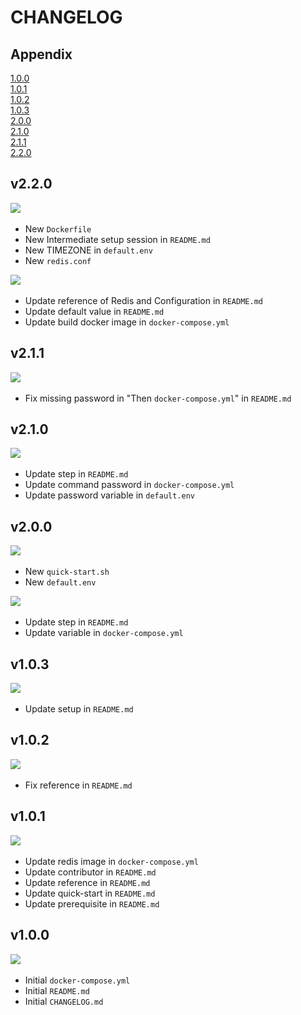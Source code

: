 # CHANGELOG

## Appendix
[1.0.0](#vone) <br>
[1.0.1](#vonepzeromone) <br>
[1.0.2](#vonepzeromtwo) <br>
[1.0.3](#vonepzeromthree) <br>
[2.0.0](#vtwo) <br>
[2.1.0](#vtwopone) <br>
[2.1.1](#vtwoponeoone) <br>
[2.2.0](#vtwoptwo) <br>

<h2 id="vtwopone">v2.2.0</h2>
<img src="https://img.shields.io/badge/NEW-6db33f?style=flat-square"/>&nbsp;

* New `Dockerfile`  
* New Intermediate setup session in `README.md`
* New TIMEZONE in `default.env`
* New `redis.conf`

<img src="https://img.shields.io/badge/UPDATE-2496ED?style=flat-square"/>&nbsp;

* Update reference of Redis and Configuration in `README.md`
* Update default value in `README.md`
* Update build docker image in `docker-compose.yml`

<h2 id="vtwopone">v2.1.1</h2>
<img src="https://img.shields.io/badge/FIX-FFE12B?style=flat-square"/>&nbsp;

* Fix missing password in "Then `docker-compose.yml`" in `README.md`


<h2 id="vtwopone">v2.1.0</h2>
<img src="https://img.shields.io/badge/UPDATE-2496ED?style=flat-square"/>&nbsp;

* Update step in `README.md`
* Update command password in `docker-compose.yml`
* Update password variable in `default.env`

<h2 id="vtwo">v2.0.0</h2>
<img src="https://img.shields.io/badge/NEW-6db33f?style=flat-square"/>&nbsp;

* New `quick-start.sh`
* New `default.env`

<img src="https://img.shields.io/badge/UPDATE-2496ED?style=flat-square"/>&nbsp;

* Update step in `README.md`
* Update variable in `docker-compose.yml`

<h2 id="vonepzeromthree">v1.0.3</h2>
<img src="https://img.shields.io/badge/UPDATE-2496ED?style=flat-square"/>&nbsp;

* Update setup in `README.md`

<h2 id="vonepzeromtwo">v1.0.2</h2>
<img src="https://img.shields.io/badge/FIX-FFE12B?style=flat-square"/>&nbsp;

* Fix reference in `README.md`

<h2 id="vonepzeromone">v1.0.1</h2>
<img src="https://img.shields.io/badge/UPDATE-2496ED?style=flat-square"/>&nbsp;

* Update redis image in `docker-compose.yml`
* Update contributor in `README.md`
* Update reference in `README.md`
* Update quick-start in `README.md`
* Update prerequisite in `README.md`

<h2 id="vone">v1.0.0</h2>
<img src="https://img.shields.io/badge/NEW-6db33f?style=flat-square"/>&nbsp;

* Initial `docker-compose.yml`
* Initial `README.md`
* Initial `CHANGELOG.md`
